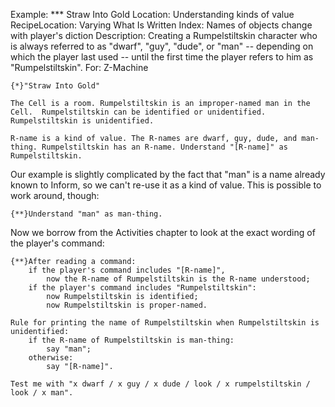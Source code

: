 Example: *** Straw Into Gold
Location: Understanding kinds of value
RecipeLocation: Varying What Is Written
Index: Names of objects change with player's diction
Description: Creating a Rumpelstiltskin character who is always referred to as "dwarf", "guy", "dude", or "man" -- depending on which the player last used -- until the first time the player refers to him as "Rumpelstiltskin".
For: Z-Machine

  

``` inform7
{*}"Straw Into Gold"

The Cell is a room. Rumpelstiltskin is an improper-named man in the Cell.  Rumpelstiltskin can be identified or unidentified. Rumpelstiltskin is unidentified.

R-name is a kind of value. The R-names are dwarf, guy, dude, and man-thing. Rumpelstiltskin has an R-name. Understand "[R-name]" as Rumpelstiltskin.
```

  
Our example is slightly complicated by the fact that "man" is a name already known to Inform, so we can't re-use it as a kind of value. This is possible to work around, though:

  

``` inform7
{**}Understand "man" as man-thing.
```

  
Now we borrow from the Activities chapter to look at the exact wording of the player's command:

  

``` inform7
{**}After reading a command:
	if the player's command includes "[R-name]",
		now the R-name of Rumpelstiltskin is the R-name understood;
	if the player's command includes "Rumpelstiltskin":
		now Rumpelstiltskin is identified;
		now Rumpelstiltskin is proper-named.

Rule for printing the name of Rumpelstiltskin when Rumpelstiltskin is unidentified:
	if the R-name of Rumpelstiltskin is man-thing:
		say "man";
	otherwise:
		say "[R-name]".

Test me with "x dwarf / x guy / x dude / look / x rumpelstiltskin / look / x man".
```

